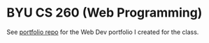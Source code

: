 # BYU CS 260 (Web Programming)

See [portfolio repo](https://github.com/brighambandersen/portfolio) for the Web Dev portfolio I created for the class.
